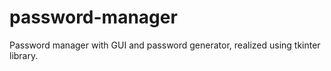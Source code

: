 # password-manager
Password manager with GUI and password generator, realized using tkinter library.
